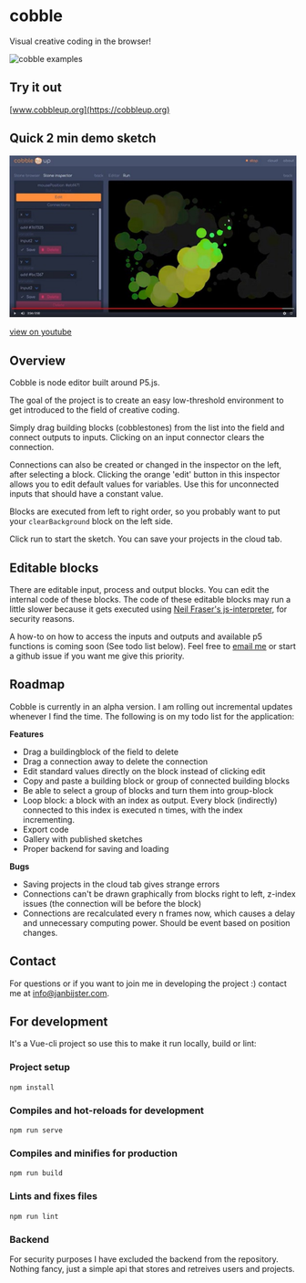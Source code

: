 # cobble

Visual creative coding in the browser!

![cobble examples](./src/assets/images/cobble-reel.gif)

## Try it out
[www.cobbleup.org](https://cobbleup.org)

## Quick 2 min demo sketch
[<img src="./src/assets/images/cobble-youtube.jpg">](https://youtu.be/oILrJw5bNsY)


[view on youtube](https://youtu.be/oILrJw5bNsY)

## Overview
Cobble is node editor built around P5.js.

The goal of the project is to create an easy low-threshold environment to get introduced to the field of creative coding.

Simply drag building blocks (cobblestones) from the list into the field and connect outputs to inputs. Clicking on an input connector clears the connection.

Connections can also be created or changed in the inspector on the left, after selecting a block. Clicking the orange 'edit' button in this inspector allows you to edit default values for variables. Use this for unconnected inputs that should have a constant value.

Blocks are executed from left to right order, so you probably want to put your `clearBackground` block on the left side.

Click run to start the sketch. You can save your projects in the cloud tab.

## Editable blocks
There are editable input, process and output blocks. You can edit the internal code of these blocks. The code of these editable blocks may run a little slower because it gets executed using [Neil Fraser's js-interpreter](https://neil.fraser.name/software/JS-Interpreter/docs.html), for security reasons.

A how-to on how to access the inputs and outputs and available p5 functions is coming soon (See todo list below). Feel free to [email me](mailto:info@janbijster.com) or start a github issue if you want me give this priority.

## Roadmap
Cobble is currently in an alpha version. I am rolling out incremental updates whenever I find the time. The following is on my todo list for the application:

**Features**
* Drag a buildingblock of the field to delete
* Drag a connection away to delete the connection
* Edit standard values directly on the block instead of clicking edit
* Copy and paste a building block or group of connected building blocks
* Be able to select a group of blocks and turn them into group-block
* Loop block: a block with an index as output. Every block (indirectly) connected to this index is executed n times, with the index incrementing.
* Export code
* Gallery with published sketches
* Proper backend for saving and loading

**Bugs**
* Saving projects in the cloud tab gives strange errors
* Connections can't be drawn graphically from blocks right to left, z-index issues (the connection will be before the block)
* Connections are recalculated every n frames now, which causes a delay and unnecessary computing power. Should be event based on position changes.

## Contact
For questions or if you want to join me in developing the project :) contact me at info@janbijster.com.

## For development
It's a Vue-cli project so use this to make it run locally, build or lint:

### Project setup
```
npm install
```

### Compiles and hot-reloads for development
```
npm run serve
```

### Compiles and minifies for production
```
npm run build
```

### Lints and fixes files
```
npm run lint
```

### Backend
For security purposes I have excluded the backend from the repository. Nothing fancy, just a simple api that stores and retreives users and projects.
